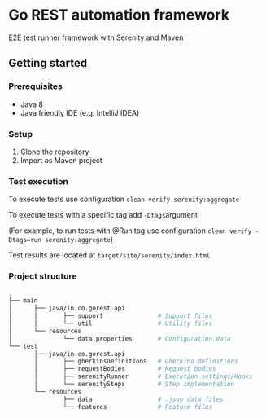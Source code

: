 # Go REST automation framework 

E2E test runner framework with Serenity and Maven

## Getting started

### Prerequisites

- Java 8
- Java friendly IDE (e.g. IntelliJ IDEA)

### Setup
1. Clone the repository
2. Import as Maven project


### Test execution

To execute tests use configuration 
`clean verify serenity:aggregate`

To execute tests with a specific tag add `-Dtags`argument

(For example, to run tests with @Run tag use configuration
`clean verify -Dtags=run serenity:aggregate`)

Test results are located at `target/site/serenity/index.html`

### Project structure
```bash 
.
├── main
│      ├── java/in.co.gorest.api
│      │       ├── support               # Support files
│      │       └── util                  # Utility files       
│      └── resources
│              └── data.properties       # Configuration data
└── test
       ├── java/in.co.gorest.api
       │       ├── gherkinsDefinitions   # Gherkins definitions 
       │       ├── requestBodies         # Request bodies
       │       ├── serenityRunner        # Execution settings/Hooks
       │       └── serenitySteps         # Step implementation         
       └── resources
               ├── data                  # .json data files
               └── features              # Feature files  
```